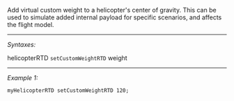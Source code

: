 Add virtual custom weight to a helicopter's center of gravity. This can be used to simulate added internal payload for specific scenarios, and affects the flight model.


---
*Syntaxes:*

helicopterRTD `setCustomWeightRTD` weight

---
*Example 1:*

```sqf
myHelicopterRTD setCustomWeightRTD 120;
```